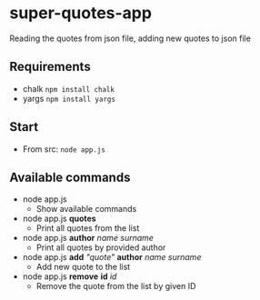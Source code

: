 # super-quotes-app
Reading the quotes from json file, adding new quotes to json file

## Requirements

* chalk
`npm install chalk`
* yargs
`npm install yargs`


## Start
* From src:
`node app.js`

## Available commands

* node app.js
  * Show available commands
* node app.js __quotes__
  * Print all quotes from the list
* node app.js __author__ *name* *surname*
  * Print all quotes by provided author
* node app.js __add__ *"quote"* __author__ *name* *surname*
  * Add new quote to the list
* node app.js __remove__ __id__ *id*
  * Remove the quote from the list by given ID

